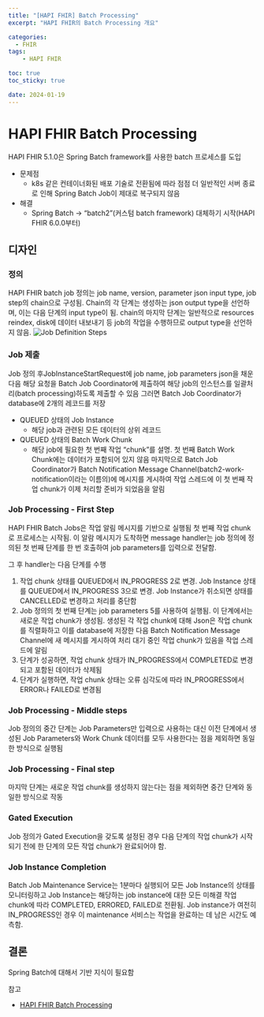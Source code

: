 ```yaml
---
title: "[HAPI FHIR] Batch Processing"
excerpt: "HAPI FHIR의 Batch Processing 개요"

categories:
  - FHIR
tags:
    - HAPI FHIR

toc: true
toc_sticky: true

date: 2024-01-19
---
```


# HAPI FHIR Batch Processing
HAPI FHIR 5.1.0은 Spring Batch framework를 사용한 batch 프로세스를 도입

- 문제점
  - k8s 같은 컨테이너화된 배포 기술로 전환됨에 따라 점점 더 일반적인 서버 종료로 인해 Spring Batch Job이 제대로 복구되지 않음
- 해결
  - Spring Batch -> “batch2”(커스텀 batch framework) 대체하기 시작(HAPI FHIR 6.0.0부터)
## 디자인
### 정의
HAPI FHIR batch job 정의는 job name, version, parameter json input type, job step의 chain으로 구성됨.
Chain의 각 단계는 생성하는 json output type을 선언하며, 이는 다음 단계의 input type이 됨. chain의 마지막 단계는 일반적으로 resources reindex, disk에 데이터 내보내기 등 job의 작업을 수행하므로 output type을 선언하지 않음.
![Job Definition Steps](https://hapifhir.io/hapi-fhir/docs/images/job-definition.svg)

### Job 제출
Job 정의 후JobInstanceStartRequest에 job name, job parameters json을 채운 다음 해당 요청을 Batch Job Coordinator에 제출하여 해당 job의 인스턴스를 일괄처리(batch processing)하도록 제출할 수 있음
그러면 Batch Job Coordinator가 database에 2개의 레코드를 저장
- QUEUED 상태의 Job Instance
  - 해당 job과 관련된 모든 데이터의 상위 레코드
- QUEUED 상태의 Batch Work Chunk
  - 해당 job에 필요한 첫 번째 작업 “chunk”를 설명. 첫 번째 Batch Work Chunk에는 데이터가 포함되어 있지 않음
    마지막으로 Batch Job Coordinator가 Batch Notification Message Channel(batch2-work-notification이라는 이름의)에 메시지를 게시하여 작업 스레드에 이 첫 번째 작업 chunk가 이제 처리할 준비가 되었음을 알림

### Job Processing - First Step
HAPI FHIR Batch Jobs은 작업 알림 메시지를 기반으로 실행됨
첫 번째 작업 chunk로 프로세스는 시작됨.
이 알람 메시지가 도착하면 message handler는 job 정의에 정의된 첫 번째 단계를 한 번 호출하여 job parameters를 입력으로 전달함.

그 후 handler는 다음 단계를 수행
1. 작업 chunk 상태를 QUEUED에서 IN_PROGRESS 2로 변경. Job Instance 상태를 QUEUED에서 IN_PROGRESS 3으로 변경. Job Instance가 취소되면 상태를 CANCELLED로 변경하고 처리를 중단함
2. Job 정의의 첫 번째 단계는 job parameters 5를 사용하여 실행됨. 이 단계에서는 새로운 작업 chunk가 생성됨. 생성된 각 작업 chunk에 대해 Json은 작업 chunk를 직렬화하고 이를 database에 저장한 다음 Batch Notification Message Channel에 새 메시지를 게시하여 처리 대기 중인 작업 chunk가 있음을 작업 스레드에 알림
3. 단계가 성공하면, 작업 chunk 상태가 IN_PROGRESS에서 COMPLETED로 변경되고 포함된 데이터가 삭제됨
4. 단계가 실행하면, 작업 chunk 상태는 오류 심각도에 따라 IN_PROGRESS에서 ERROR나 FAILED로 변경됨

### Job Processing - Middle steps
Job 정의의 중간 단계는 Job Parameters만 입력으로 사용하는 대신 이전 단계에서 생성된 Job Parameters와 Work Chunk 데이터를 모두 사용한다는 점을 제외하면 동일한 방식으로 실행됨

### Job Processing - Final step
마지막 단계는 새로운 작업 chunk를 생성하지 않는다는 점을 제외하면 중간 단계와 동일한 방식으로 작동

### Gated Execution
Job 정의가 Gated Execution을 갖도록 설정된 경우 다음 단계의 작업 chunk가 시작되기 전에 한 단계의 모든 작업 chunk가 완료되어야 함.

### Job Instance Completion
Batch Job Maintenance Service는 1분마다 실행되어 모든 Job Instance의 상태를 모니터링하고 Job Instance는 해당하는 job instance에 대한 모든 미해결 작업 chunk에 따라 COMPLETED, ERRORED, FAILED로 전환됨.
Job instance가 여전히 IN_PROGRESS인 경우 이 maintenance 서비스는 작업을 완료하는 데 남은 시간도 예측함.


## 결론 
Spring Batch에 대해서 기반 지식이 필요함

참고 
- [HAPI FHIR Batch Processing](https://hapifhir.io/hapi-fhir/docs/server_jpa_batch/introduction.html)

